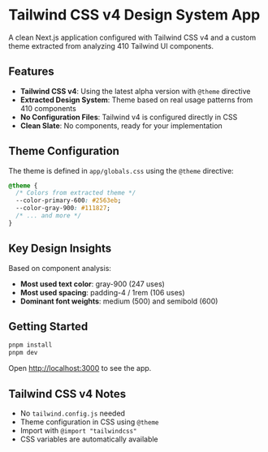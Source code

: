 # Tailwind CSS v4 Design System App

A clean Next.js application configured with Tailwind CSS v4 and a custom theme extracted from analyzing 410 Tailwind UI components.

## Features

- **Tailwind CSS v4**: Using the latest alpha version with `@theme` directive
- **Extracted Design System**: Theme based on real usage patterns from 410 components
- **No Configuration Files**: Tailwind v4 is configured directly in CSS
- **Clean Slate**: No components, ready for your implementation

## Theme Configuration

The theme is defined in `app/globals.css` using the `@theme` directive:

```css
@theme {
  /* Colors from extracted theme */
  --color-primary-600: #2563eb;
  --color-gray-900: #111827;
  /* ... and more */
}
```

## Key Design Insights

Based on component analysis:
- **Most used text color**: gray-900 (247 uses)
- **Most used spacing**: padding-4 / 1rem (106 uses)
- **Dominant font weights**: medium (500) and semibold (600)

## Getting Started

```bash
pnpm install
pnpm dev
```

Open [http://localhost:3000](http://localhost:3000) to see the app.

## Tailwind CSS v4 Notes

- No `tailwind.config.js` needed
- Theme configuration in CSS using `@theme`
- Import with `@import "tailwindcss"`
- CSS variables are automatically available